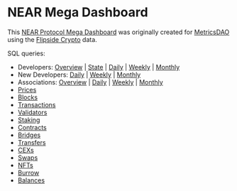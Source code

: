 # NEAR Mega Dashboard
This [NEAR Protocol Mega Dashboard](https://alitaslimi-near.streamlit.app) was originally created for [MetricsDAO](https://metricsdao.xyz) using the [Flipside Crypto](https://flipsidecrypto.xyz) data.

SQL queries:
- Developers: [Overview](https://next.flipsidecrypto.xyz/edit/queries/785522fc-11fd-4653-ba4c-59d97de43fac) | [State](https://next.flipsidecrypto.xyz/edit/queries/b4561434-a051-417d-9191-46dbcb6952e6) | [Daily](https://next.flipsidecrypto.xyz/edit/queries/cee2f6fc-cb23-4c3e-b0a3-b9513c3f51ae) | [Weekly](https://next.flipsidecrypto.xyz/edit/queries/1cd7ee81-f6c2-4f55-93e9-441de0dd74e2) | [Monthly](https://next.flipsidecrypto.xyz/edit/queries/f6ebee22-5bd8-45ee-ab54-dc6b5b5cfe16)
- New Developers: [Daily](https://next.flipsidecrypto.xyz/edit/queries/64a24714-c19f-4129-9122-c0dcaaf579cd) | [Weekly](https://next.flipsidecrypto.xyz/edit/queries/9676f2a5-7b64-4f1d-8f7d-e1f80045451a) | [Monthly](https://next.flipsidecrypto.xyz/edit/queries/7104e52b-cd6a-449d-8b7d-f35ed6691f92)
- Associations: [Overview](https://next.flipsidecrypto.xyz/edit/queries/0c1e829f-af1a-4a1b-8678-83f26198a091) | [Daily](https://next.flipsidecrypto.xyz/edit/queries/52aa6f7f-bd6c-4412-996c-2d2f0b8d9a58) | [Weekly](https://next.flipsidecrypto.xyz/edit/queries/5ee7ec79-e65f-4b6b-bed6-2376a27ba3b0) | [Monthly](https://next.flipsidecrypto.xyz/edit/queries/77960b92-ea71-4d81-894d-69c5bf27b7f3)
- [Prices](https://next.flipsidecrypto.xyz/edit/queries/60300b70-dd1e-4716-bc75-3bfc5709250f)
- [Blocks](https://next.flipsidecrypto.xyz/edit/queries/024b2e03-1063-4bcf-a8de-b35d17e01cbd)
- [Transactions](https://next.flipsidecrypto.xyz/edit/queries/3479cc40-da43-4231-b8e8-c5e62974720d)
- [Validators](https://next.flipsidecrypto.xyz/edit/queries/6a80300f-3a83-4be7-a701-9f3081535fba)
- [Staking](https://next.flipsidecrypto.xyz/edit/queries/a07278ef-5126-4642-9694-fd374000d5b1)
- [Contracts](https://next.flipsidecrypto.xyz/edit/queries/6eb672c4-e52a-43c1-822f-a1e43cb52b10)
- [Bridges](https://next.flipsidecrypto.xyz/edit/queries/4e31e12c-bf4e-40c7-b81b-68927d9d537a)
- [Transfers](https://next.flipsidecrypto.xyz/edit/queries/748dc207-2309-4afb-8b09-9e979aa6007f)
- [CEXs](https://next.flipsidecrypto.xyz/edit/queries/3c4330b0-36d2-4016-a092-1fb72b414f80)
- [Swaps](https://next.flipsidecrypto.xyz/edit/queries/18f8dc36-dc82-45ce-8ffb-563ac0122407)
- [NFTs](https://next.flipsidecrypto.xyz/edit/queries/90bb096b-e1eb-4b6b-9aab-d74a6d1cf0e8)
- [Burrow](https://next.flipsidecrypto.xyz/edit/queries/8eb9c5ea-e4bc-41cf-97c4-30e319ffc0cf)
- [Balances](https://next.flipsidecrypto.xyz/edit/queries/efb88e24-abba-44e3-ac66-2dfeedb4813b)
